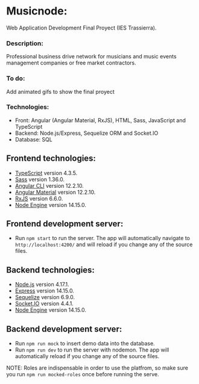 # Musicnode: 
Web Application Development Final Proyect (IES Trassierra).

### Description:
Professional business drive network for musicians and music events management companies or free market contractors.  

### To do:
Add animated gifs to show the final proyect

### Technologies:
- Front: Angular (Angular Material, RxJS), HTML, Sass, JavaScript and TypeScript
- Backend: Node.js/Express, Sequelize ORM and Socket.IO
- Database: SQL

## Frontend technologies:
- [TypeScript](https://www.typescriptlang.org/) version 4.3.5.
- [Sass](https://sass-lang.com/) version 1.36.0.
- [Angular CLI](https://angular.io/cli) version 12.2.10.
- [Angular Material](https://material.angular.io/) version 12.2.10.
- [RxJS](https://rxjs.dev/) version 6.6.0.
- [Node Engine](https://nodejs.org/en/) version 14.15.0.

## Frontend development server:
- Run `npm start` to run the server. The app will automatically navigate to `http://localhost:4200/` and will reload if you change any of the source files.

## Backend technologies:
- [Node.js](https://nodejs.org/en/) version 4.17.1.
- [Express](https://expressjs.com/) version 14.15.0.
- [Sequelize](https://sequelize.org/master/manual/getting-started.html) version 6.9.0.
- [Socket.IO](https://socket.io/) version 4.4.1.
- [Node Engine](https://nodejs.org/en/) version 14.15.0.

## Backend development server:
- Run `npm run mock` to insert demo data into the database.
- Run `npm run dev` to run the server with nodemon. The app will automatically reload if you change any of the source files. <br/>

NOTE: Roles are indispensable in order to use the platfrom, so make sure you run `npm run mocked-roles` once before running the serve.

